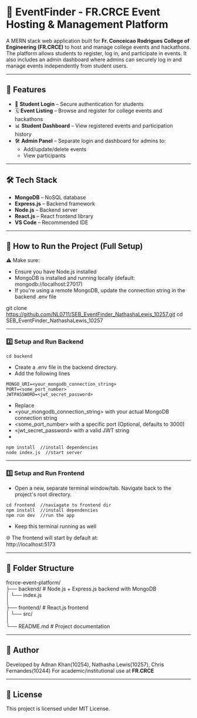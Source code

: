 # 📅 EventFinder - FR.CRCE Event Hosting & Management Platform

A MERN stack web application built for **Fr. Conceicao Rodrigues College of Engineering (FR.CRCE)** to host and manage college events and hackathons. The platform allows students to register, log in, and participate in events. It also includes an admin dashboard where admins can securely log in and manage events independently from student users.

---

## 🚀 Features

- 🔐 **Student Login** – Secure authentication for students
- 🗓️ **Event Listing** – Browse and register for college events and hackathons
- 📊 **Student Dashboard** – View registered events and participation history
- 🛠️ **Admin Panel** – Separate login and dashboard for admins to:
  - Add/update/delete events
  - View participants

---

## 🛠️ Tech Stack

- **MongoDB** – NoSQL database  
- **Express.js** – Backend framework
- **Node.js** – Backend server  
- **React.js** – React frontend library
- **VS Code** – Recommended IDE

---

## 🔧 How to Run the Project (Full Setup)

⚠️ Make sure:
- Ensure you have Node.js installed
- MongoDB is installed and running locally (default: mongodb://localhost:27017)
- If you're using a remote MongoDB, update the connection string in the backend .env file

git clone https://github.com/NL0711/SEB_EventFinder_NathashaLewis_10257.git
cd SEB_EventFinder_NathashaLewis_10257

---

### 2️⃣ Setup and Run Backend

```
cd backend
```
- Create a .env file in the backend directory.
- Add the following lines
```
MONGO_URI=<your_mongodb_connection_string>
PORT=<some_port_number>
JWTPASSWORD=<jwt_secret_password>  
```
- Replace
- <your_mongodb_connection_string> with your actual MongoDB connection string
- <some_port_number> with a specific port (Optional, defaults to 3000)
- <jwt_secret_password> with a valid JWT string
- 
```
npm install  //install dependencies
node index.js  //start server
```

---

### 3️⃣ Setup and Run Frontend

- Open a new, separate terminal window/tab. Navigate back to the project's root directory.

```
cd frontend  //naviagate to frontend dir
npm install  //install dependencies
npm run dev  //run the app
```

- Keep this terminal running as well

🌐 The frontend will start by default at:  
http://localhost:5173

---

## 📁 Folder Structure

frcrce-event-platform/  
├── backend/       # Node.js + Express.js backend with MongoDB  
│   └── index.js  
│  
├── frontend/      # React.js frontend  
│   └── src/  
│  
└── README.md      # Project documentation

---

## 👤 Author

Developed by Adnan Khan(10254), Nathasha Lewis(10257), Chris Fernandes(10244) 
For academic/institutional use at **FR.CRCE**

---

## 📜 License

This project is licensed under MIT License.

